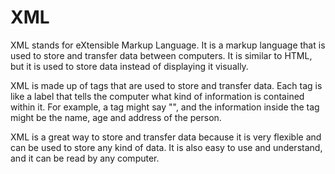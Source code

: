 # XML

XML stands for eXtensible Markup Language. It is a markup language that is used to store and transfer data between computers. It is similar to HTML, but it is used to store data instead of displaying it visually. 

XML is made up of tags that are used to store and transfer data. Each tag is like a label that tells the computer what kind of information is contained within it. For example, a tag might say "<person>", and the information inside the tag might be the name, age and address of the person.

XML is a great way to store and transfer data because it is very flexible and can be used to store any kind of data. It is also easy to use and understand, and it can be read by any computer.
